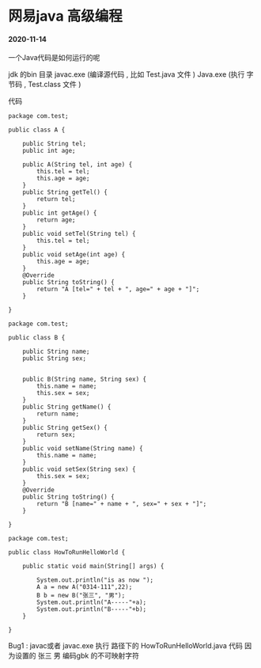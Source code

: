 # 网易java 高级编程 

#### 2020-11-14 



 一个Java代码是如何运行的呢 

jdk 的bin 目录 javac.exe (编译源代码 , 比如 Test.java 文件 ) Java.exe (执行 字节码  , Test.class 文件 )

代码

```
package com.test;

public class A {
	
	public String tel;
	public int age;
	
	public A(String tel, int age) {
		this.tel = tel;
		this.age = age;
	}
	public String getTel() {
		return tel;
	}
	public int getAge() {
		return age;
	}
	public void setTel(String tel) {
		this.tel = tel;
	}
	public void setAge(int age) {
		this.age = age;
	}
	@Override
	public String toString() {
		return "A [tel=" + tel + ", age=" + age + "]";
	}
	
}

package com.test;

public class B {
	
	public String name;
	public String sex;
	
	
	public B(String name, String sex) {
		this.name = name;
		this.sex = sex;
	}
	public String getName() {
		return name;
	}
	public String getSex() {
		return sex;
	}
	public void setName(String name) {
		this.name = name;
	}
	public void setSex(String sex) {
		this.sex = sex;
	}
	@Override
	public String toString() {
		return "B [name=" + name + ", sex=" + sex + "]";
	}
	
}

package com.test;

public class HowToRunHelloWorld {

	public static void main(String[] args) {
		
		System.out.println("is as now ");
		A a = new A("0314-111",22);
		B b = new B("张三", "男");
		System.out.println("A-----"+a);
		System.out.println("B-----"+b);
	}

}

```



Bug1 :  javac或者 javac.exe 执行 路径下的 HowToRunHelloWorld.java 代码   因为设置的 张三 男   编码gbk 的不可映射字符